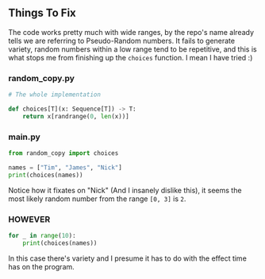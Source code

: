 ## Things To Fix 
The code works pretty much with wide ranges, by the repo's name already tells we are referring to Pseudo-Random numbers. It fails to generate variety, random numbers within a low range tend to be repetitive, and this is what stops me from finishing up the `choices` function. I mean I have tried :)


### random_copy.py
```py
# The whole implementation

def choices[T](x: Sequence[T]) -> T:
    return x[randrange(0, len(x))] 
```
### main.py
```py
from random_copy import choices

names = ["Tim", "James", "Nick"]
print(choices(names)) 
```
Notice how it fixates on "Nick" (And I insanely dislike this), it seems the most likely random number from the range `[0, 3]` is `2`. 

### HOWEVER
```py
for _ in range(10):
    print(choices(names))
```
In this case there's variety and I presume it has to do with the effect time has on the program.
